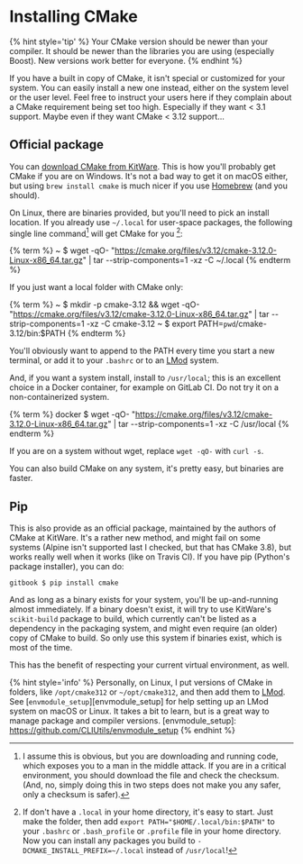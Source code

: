 # Installing CMake

{% hint style='tip' %}
Your CMake version should be newer than your compiler. It should be newer than the libraries you are using (especially Boost). New versions work better for everyone.
{% endhint %}

If you have a built in copy of CMake, it isn't special or customized for your system. You can easily install a new one instead, either on the system level or the user level. Feel free to instruct your users here if they complain about a CMake requirement being set too high. Especially if they want < 3.1 support. Maybe even if they want CMake < 3.12 support...

## Official package

You can [download CMake from KitWare][cmake-download]. This is how you'll probably get CMake if you are on Windows. It's not a bad way to get it on macOS either, but using `brew install cmake` is much nicer if you use [Homebrew](https://brew.sh) (and you should).

On Linux, there are binaries provided, but you'll need to pick an install location. If you already use `~/.local` for user-space packages, the following single line command[^1] will get CMake for you [^2]:

{% term %}
~ $ wget -qO- "https://cmake.org/files/v3.12/cmake-3.12.0-Linux-x86_64.tar.gz" | tar --strip-components=1 -xz -C ~/.local
{% endterm %}

If you just want a local folder with CMake only:

{% term %}
~ $ mkdir -p cmake-3.12 && wget -qO- "https://cmake.org/files/v3.12/cmake-3.12.0-Linux-x86_64.tar.gz" | tar --strip-components=1 -xz -C cmake-3.12
~ $ export PATH=`pwd`/cmake-3.12/bin:$PATH
{% endterm %}

You'll obviously want to append to the PATH every time you start a new terminal, or add it to your `.bashrc` or to an [LMod] system.

And, if you want a system install, install to `/usr/local`; this is an excellent choice in a Docker container, for example on GitLab CI. Do not try it on a non-containerized system.

{% term %}
docker $ wget -qO- "https://cmake.org/files/v3.12/cmake-3.12.0-Linux-x86_64.tar.gz" | tar --strip-components=1 -xz -C /usr/local
{% endterm %}


If you are on a system without wget, replace `wget -qO-` with `curl -s`.

You can also build CMake on any system, it's pretty easy, but binaries are faster.

## Pip

This is also provide as an official package, maintained by the authors of CMake at KitWare. It's a rather new method, and might fail on some systems (Alpine isn't supported last I checked, but that has CMake 3.8), but works really well when it works (like on Travis CI). If you have pip (Python's package installer), you can do:

```term
gitbook $ pip install cmake
```

And as long as a binary exists for your system, you'll be up-and-running almost immediately. If a binary doesn't exist, it will try to use KitWare's `scikit-build` package to build, which currently can't be listed as a dependency in the packaging system, and might even require (an older) copy of CMake to build. So only use this system if binaries exist, which is most of the time.

This has the benefit of respecting your current virtual environment, as well.

{% hint style='info' %}
Personally, on Linux, I put versions of CMake in folders, like `/opt/cmake312` or `~/opt/cmake312`, and then add them to [LMod]. See [`envmodule_setup`][envmodule_setup] for help setting up an LMod system on macOS or Linux. It takes a bit to learn, but is a great way to manage package and compiler versions.
[envmodule_setup]: https://github.com/CLIUtils/envmodule_setup
{% endhint %}

[^1]: I assume this is obvious, but you are downloading and running code, which exposes you to a man in the middle attack. If you are in a critical environment, you should download the file and check the checksum. (And, no, simply doing this in two steps does not make you any safer, only a checksum is safer).
[^2]: If don't have a `.local` in your home directory, it's easy to start. Just make the folder, then add `export PATH="$HOME/.local/bin:$PATH"` to your `.bashrc` or `.bash_profile` or `.profile` file in your home directory. Now you can install any packages you build to `-DCMAKE_INSTALL_PREFIX=~/.local` instead of `/usr/local`!

[cmake-download]: https://cmake.org/download/
[LMod]: http://lmod.readthedocs.io/en/latest/
